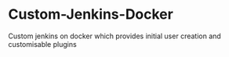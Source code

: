 # Custom-Jenkins-Docker
Custom jenkins on docker which provides initial user creation and customisable plugins
